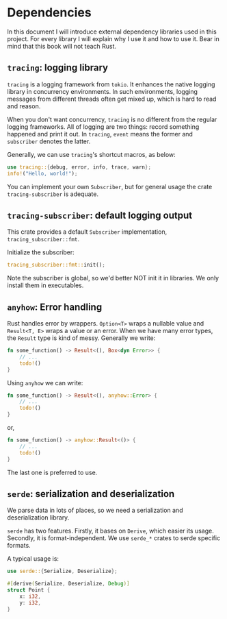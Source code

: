# Dependencies

In this document I will introduce external dependency libraries used in this project. For every library I will explain why I use it and how to use it. Bear in mind that this book will not teach Rust.

## `tracing`: logging library

`tracing` is a logging framework from `tokio`. It enhances the native logging library in concurrency environments. In such environments, logging messages from different threads often get mixed up, which is hard to read and reason.

When you don't want concurrency, `tracing` is no different from the regular logging frameworks. All of logging are two things: record something happened and print it out. In `tracing`, `event` means the former and `subscriber` denotes the latter.

Generally, we can use `tracing`'s shortcut macros, as below:

```rust
use tracing::{debug, error, info, trace, warn};
info!("Hello, world!");
```

You can implement your own `Subscriber`, but for general usage the crate `tracing-subscriber` is adequate.

## `tracing-subscriber`: default logging output

This crate provides a default `Subscriber` implementation, `tracing_subscriber::fmt`.

Initialize the subscriber:

```rust
tracing_subscriber::fmt::init();
```

Note the subscriber is global, so we'd better NOT init it in libraries. We only install them in executables.

## `anyhow`: Error handling

Rust handles error by wrappers. `Option<T>` wraps a nullable value and `Result<T, E>` wraps a value or an error. When we have many error types, the `Result` type is kind of messy. Generally we write:

```rust
fn some_function() -> Result<(), Box<dyn Error>> {
    // ...
    todo!()
}
```

Using `anyhow` we can write:

```rust
fn some_function() -> Result<(), anyhow::Error> {
    // ...
    todo!()
}
```

or,

```rust
fn some_function() -> anyhow::Result<()> {
    // ...
    todo!()
}
```

The last one is preferred to use.

## `serde`: serialization and deserialization

We parse data in lots of places, so we need a serialization and deserialization library.

`serde` has two features. Firstly, it bases on `Derive`, which easier its usage. Secondly, it is format-independent. We use `serde_*` crates to serde specific formats.

A typical usage is:

```rust
use serde::{Serialize, Deserialize};

#[derive(Serialize, Deserialize, Debug)]
struct Point {
    x: i32,
    y: i32,
}
```
